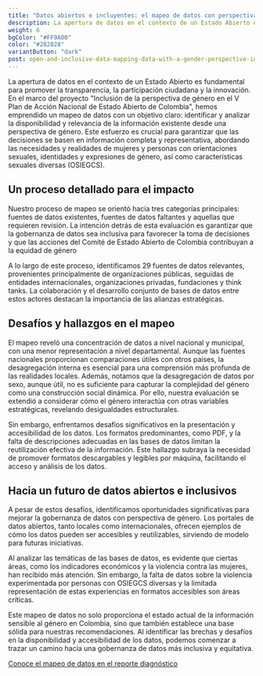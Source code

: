 ```yaml
---
title: "Datos abiertos e incluyentes: el mapeo de datos con perspectiva de género en Colombia"
description: La apertura de datos en el contexto de un Estado Abierto es fundamental para promover la transparencia, la participación ciudadana y la innovación.
weight: 6
bgColor: "#FF9A00"
color: "#282828"
variantButton: "dark"
post: open-and-inclusive-data-mapping-data-with-a-gender-perspective-in-colombia
---
```


La apertura de datos en el contexto de un Estado Abierto es fundamental para promover la transparencia, la participación ciudadana y la innovación. En el marco del proyecto "Inclusión de la perspectiva de género en el V Plan de Acción Nacional de Estado Abierto de Colombia", hemos emprendido un mapeo de datos con un objetivo claro: identificar y analizar la disponibilidad y relevancia de la información existente desde una perspectiva de género. Este esfuerzo es crucial para garantizar que las decisiones se basen en información completa y representativa, abordando las necesidades y realidades de mujeres y personas con orientaciones sexuales, identidades y expresiones de género, así como características sexuales diversas (OSIEGCS).

## Un proceso detallado para el impacto

Nuestro proceso de mapeo se orientó hacia tres categorías principales: fuentes de datos existentes, fuentes de datos faltantes y aquellas que requieren revisión. La intención detrás de esta evaluación es garantizar que la gobernanza de datos sea inclusiva para favorecer la toma de decisiones y que las acciones del Comité de Estado Abierto de Colombia contribuyan a la equidad de género

A lo largo de este proceso, identificamos 29 fuentes de datos relevantes, provenientes principalmente de organizaciones públicas, seguidas de entidades internacionales, organizaciones privadas, fundaciones y think tanks. La colaboración y el desarrollo conjunto de bases de datos entre estos actores destacan la importancia de las alianzas estratégicas.

## Desafíos y hallazgos en el mapeo

El mapeo reveló una concentración de datos a nivel nacional y municipal, con una menor representación a nivel departamental. Aunque las fuentes nacionales proporcionan comparaciones útiles con otros países, la desagregación interna es esencial para una comprensión más profunda de las realidades locales. Además, notamos que la desagregación de datos por sexo, aunque útil, no es suficiente para capturar la complejidad del género como una construcción social dinámica. Por ello, nuestra evaluación se extendió a considerar cómo el género interactúa con otras variables estratégicas, revelando desigualdades estructurales.

Sin embargo, enfrentamos desafíos significativos en la presentación y accesibilidad de los datos. Los formatos predominantes, como PDF, y la falta de descripciones adecuadas en las bases de datos limitan la reutilización efectiva de la información. Este hallazgo subraya la necesidad de promover formatos descargables y legibles por máquina, facilitando el acceso y análisis de los datos.

## Hacia un futuro de datos abiertos e inclusivos

A pesar de estos desafíos, identificamos oportunidades significativas para mejorar la gobernanza de datos con perspectiva de género. Los portales de datos abiertos, tanto locales como internacionales, ofrecen ejemplos de cómo los datos pueden ser accesibles y reutilizables, sirviendo de modelo para futuras iniciativas.

Al analizar las temáticas de las bases de datos, es evidente que ciertas áreas, como los indicadores económicos y la violencia contra las mujeres, han recibido más atención. Sin embargo, la falta de datos sobre la violencia experimentada por personas con OSIEGCS diversas y la limitada representación de estas experiencias en formatos accesibles son áreas críticas.

Este mapeo de datos no solo proporciona el estado actual de la información sensible al género en Colombia, sino que también establece una base sólida para nuestras recomendaciones. Al identificar las brechas y desafíos en la disponibilidad y accesibilidad de los datos, podemos comenzar a trazar un camino hacia una gobernanza de datos más inclusiva y equitativa.

[Conoce el mapeo de datos en el reporte diagnóstico](https://drive.google.com/file/d/1USw-ZmUS-q7-rP4CZl3itlT2G_pjkk8d/view?usp=sharing)
